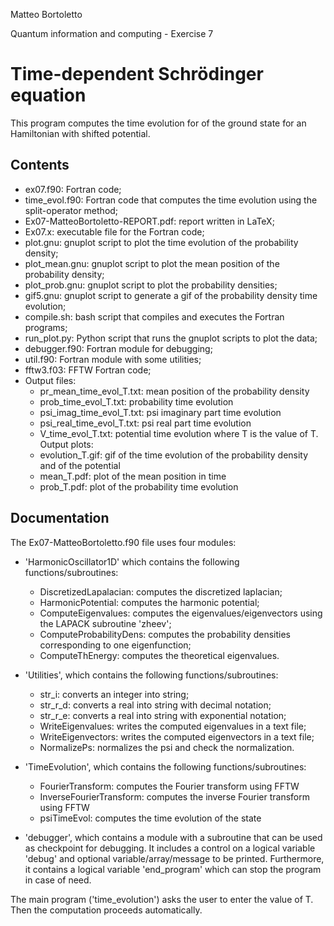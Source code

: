 Matteo Bortoletto

Quantum information and computing - Exercise 7

# Time-dependent Schrödinger equation

This program computes the time evolution for of the ground state for an Hamiltonian with shifted potential.  

## Contents
- ex07.f90: Fortran code;
- time_evol.f90: Fortran code that computes the time evolution using the split-operator method;
- Ex07-MatteoBortoletto-REPORT.pdf: report written in LaTeX;
- Ex07.x: executable file for the Fortran code;
- plot.gnu: gnuplot script to plot the time evolution of the probability density;
- plot_mean.gnu: gnuplot script to plot the mean position of the probability density;
- plot_prob.gnu: gnuplot script to plot the probability densities;
- gif5.gnu: gnuplot script to generate a gif of the probability density time evolution; 
- compile.sh: bash script that compiles and executes the Fortran programs;
- run_plot.py: Python script that runs the gnuplot scripts to plot the data;
- debugger.f90: Fortran module for debugging;
- util.f90: Fortran module with some utilities;
- fftw3.f03: FFTW Fortran code;
- Output files:
    - pr_mean_time_evol_T.txt: mean position of the probability density
    - prob_time_evol_T.txt: probability time evolution
    - psi_imag_time_evol_T.txt: psi imaginary part time evolution
    - psi_real_time_evol_T.txt: psi real part time evolution
    - V_time_evol_T.txt: potential time evolution
    where T is the value of T. 
  Output plots:
    - evolution_T.gif: gif of the time evolution of the probability density and of the potential 
    - mean_T.pdf: plot of the mean position in time 
    - prob_T.pdf: plot of the probability time evolution

## Documentation
The Ex07-MatteoBortoletto.f90 file uses four modules: 
- 'HarmonicOscillator1D' which contains the following functions/subroutines:
    - DiscretizedLapalacian: computes the discretized laplacian;
    - HarmonicPotential: computes the harmonic potential;
    - ComputeEigenvalues: computes the eigenvalues/eigenvectors using the LAPACK subroutine 'zheev';
    - ComputeProbabilityDens: computes the probability densities corresponding to one eigenfunction;
    - ComputeThEnergy: computes the theoretical eigenvalues.

- 'Utilities', which contains the following functions/subroutines:
    - str_i: converts an integer into string;
    - str_r_d: converts a real into string with decimal notation;
    - str_r_e: converts a real into string with exponential notation;
    - WriteEigenvalues: writes the computed eigenvalues in a text file;
    - WriteEigenvectors: writes the computed eigenvectors in a text file;
    - NormalizePs: normalizes the psi and check the normalization.

- 'TimeEvolution', which contains the following functions/subroutines:
    - FourierTransform: computes the Fourier transform using FFTW
    - InverseFourierTransform: computes the inverse Fourier transform using FFTW
    - psiTimeEvol: computes the time evolution of the state

- 'debugger', which contains a module with a subroutine that can be used as checkpoint for debugging. It includes a control on a logical variable 'debug' and optional variable/array/message to be printed. Furthermore, it contains a logical variable 'end_program' which can stop the program in case of need. 

The main program ('time_evolution') asks the user to enter the value of T. Then the computation proceeds automatically.